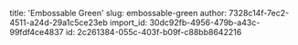 title: 'Embossable Green'
slug: embossable-green
author: 7328c14f-7ec2-4511-a24d-29a1c5ce23eb
import_id: 30dc92fb-4956-479b-a43c-99fdf4ce4837
id: 2c261384-055c-403f-b09f-c88bb8642216
